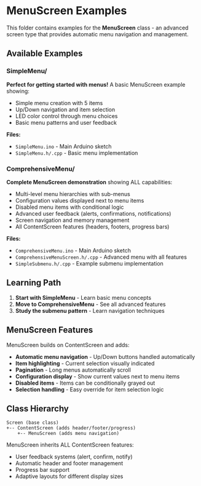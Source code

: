 # MenuScreen Examples

This folder contains examples for the **MenuScreen** class - an advanced screen type that provides automatic menu navigation and management.

## Available Examples

### SimpleMenu/

**Perfect for getting started with menus!** A basic MenuScreen example showing:

- Simple menu creation with 5 items
- Up/Down navigation and item selection
- LED color control through menu choices
- Basic menu patterns and user feedback

**Files:**

- `SimpleMenu.ino` - Main Arduino sketch
- `SimpleMenu.h/.cpp` - Basic menu implementation

### ComprehensiveMenu/

**Complete MenuScreen demonstration** showing ALL capabilities:

- Multi-level menu hierarchies with sub-menus
- Configuration values displayed next to menu items
- Disabled menu items with conditional logic
- Advanced user feedback (alerts, confirmations, notifications)
- Screen navigation and memory management
- All ContentScreen features (headers, footers, progress bars)

**Files:**

- `ComprehensiveMenu.ino` - Main Arduino sketch
- `ComprehensiveMenuScreen.h/.cpp` - Advanced menu with all features
- `SimpleSubmenu.h/.cpp` - Example submenu implementation

## Learning Path

1. **Start with SimpleMenu** - Learn basic menu concepts
2. **Move to ComprehensiveMenu** - See all advanced features
3. **Study the submenu pattern** - Learn navigation techniques

## MenuScreen Features

MenuScreen builds on ContentScreen and adds:

- **Automatic menu navigation** - Up/Down buttons handled automatically
- **Item highlighting** - Current selection visually indicated
- **Pagination** - Long menus automatically scroll
- **Configuration display** - Show current values next to menu items
- **Disabled items** - Items can be conditionally grayed out
- **Selection handling** - Easy override for item selection logic

## Class Hierarchy

```
Screen (base class)
+-- ContentScreen (adds header/footer/progress)
    +-- MenuScreen (adds menu navigation)
```

MenuScreen inherits ALL ContentScreen features:

- User feedback systems (alert, confirm, notify)
- Automatic header and footer management
- Progress bar support
- Adaptive layouts for different display sizes
